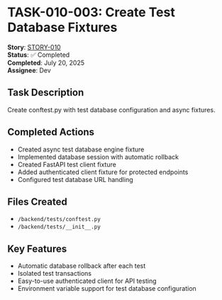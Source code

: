 # TASK-010-003: Create Test Database Fixtures

**Story**: [STORY-010](../../stories/infrastructure/STORY-010-pytest-setup.md)  
**Status**: ✅ Completed  
**Completed**: July 20, 2025  
**Assignee**: Dev

## Task Description
Create conftest.py with test database configuration and async fixtures.

## Completed Actions
- Created async test database engine fixture
- Implemented database session with automatic rollback
- Created FastAPI test client fixture
- Added authenticated client fixture for protected endpoints
- Configured test database URL handling

## Files Created
- `/backend/tests/conftest.py`
- `/backend/tests/__init__.py`

## Key Features
- Automatic database rollback after each test
- Isolated test transactions
- Easy-to-use authenticated client for API testing
- Environment variable support for test database configuration